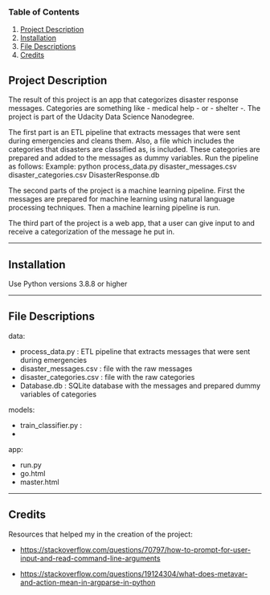 ### Table of Contents

1. [Project Description](#description)
2. [Installation](#installation)
3. [File Descriptions](#files)
4. [Credits](#credits)


## Project Description <a name="description"></a>

The result of this project is an app that categorizes disaster response messages. Categories are something like - medical help - or - shelter -. The project is part of the Udacity Data Science Nanodegree.

The first part is an ETL pipeline that extracts messages that were sent during emergencies and cleans them. Also, a file which includes the categories that disasters are classified as, is included. These categories are prepared and added to the messages as dummy variables. Run the pipeline as follows:
Example: python process_data.py disaster_messages.csv disaster_categories.csv DisasterResponse.db

The second parts of the project is a machine learning pipeline. First the messages are prepared for machine learning using natural language processing techniques. Then a machine learning pipeline is run.

The third part of the project is a web app, that a user can give input to and receive a categorization of the message he put in.

-------------

## Installation <a name="installation"></a>

Use Python versions 3.8.8 or higher



-------------
## File Descriptions <a name="files"></a>

data:

- process_data.py : ETL pipeline that extracts messages that were sent during emergencies
- disaster_messages.csv : file with the raw messages
- disaster_categories.csv : file with the raw categories
- Database.db : SQLite database with the messages and prepared dummy variables of categories

models:

- train_classifier.py :
- 

app:

- run.py
- go.html
- master.html

-------------

## Credits <a name="credits"></a>

Resources that helped my in the creation of the project:

- https://stackoverflow.com/questions/70797/how-to-prompt-for-user-input-and-read-command-line-arguments

- https://stackoverflow.com/questions/19124304/what-does-metavar-and-action-mean-in-argparse-in-python

